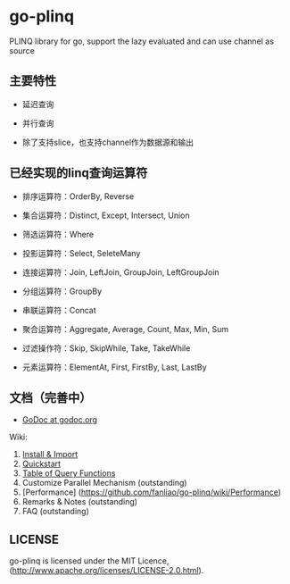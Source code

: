 go-plinq
========

PLINQ library for go, support the lazy evaluated and can use channel as source

## 主要特性

* 延迟查询

* 并行查询

* 除了支持slice，也支持channel作为数据源和输出

## 已经实现的linq查询运算符

* 排序运算符：OrderBy, Reverse

* 集合运算符：Distinct, Except, Intersect, Union

* 筛选运算符：Where

* 投影运算符：Select, SeleteMany

* 连接运算符：Join, LeftJoin, GroupJoin, LeftGroupJoin

* 分组运算符：GroupBy

* 串联运算符：Concat

* 聚合运算符：Aggregate, Average, Count, Max, Min, Sum

* 过滤操作符：Skip, SkipWhile, Take, TakeWhile

* 元素运算符：ElementAt, First, FirstBy, Last, LastBy

## 文档（完善中）

* [GoDoc at godoc.org](http://godoc.org/github.com/fanliao/go-plinq)

Wiki:

1. [Install & Import](https://github.com/fanliao/go-plinq/wiki/Install-&-Import)
2. [Quickstart](https://github.com/fanliao/go-plinq/wiki/Quickstart)
3. [Table of Query Functions](https://github.com/fanliao/go-plinq/wiki/Query-Functions)
4. Customize Parallel Mechanism (outstanding)
5. [Performance] (https://github.com/fanliao/go-plinq/wiki/Performance)
6. Remarks & Notes (outstanding)
7. FAQ (outstanding)

## LICENSE

go-plinq is licensed under the MIT Licence,
(http://www.apache.org/licenses/LICENSE-2.0.html).



